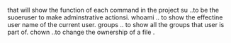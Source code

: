 that will show the function of each command in the project
su ..to be the suoeruser to make adminstrative actionsi.
whoami .. to show the effectine user name of the current user.
groups .. to show all the groups that user is part of.
chown ..to change the ownership of a file .

